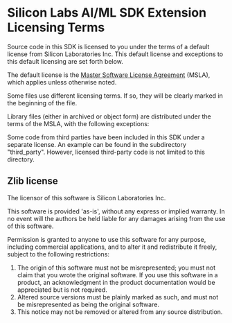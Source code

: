 # Silicon Labs AI/ML SDK Extension Licensing Terms

Source code in this SDK is licensed to you under the terms of a default license
from Silicon Laboratories Inc. This default license and exceptions to this
default licensing are set forth below.

The default license is the [Master Software License Agreement](https://www.silabs.com/about-us/legal/master-software-license-agreement) (MSLA),
which applies unless otherwise noted.

Some files use different licensing terms. If so, they will be clearly
marked in the beginning of the file.

Library files (either in archived or object form) are distributed under the
terms of the MSLA, with the following exceptions:

Some code from third parties have been included in this SDK under a separate
license. An example can be found in the subdirectory "third_party".
However, licensed third-party code is not limited to this directory.

## Zlib license

The licensor of this software is Silicon Laboratories Inc.

This software is provided 'as-is', without any express or implied
warranty. In no event will the authors be held liable for any damages
arising from the use of this software.

Permission is granted to anyone to use this software for any purpose,
including commercial applications, and to alter it and redistribute it
freely, subject to the following restrictions:

1. The origin of this software must not be misrepresented; you must not
   claim that you wrote the original software. If you use this software
   in a product, an acknowledgment in the product documentation would be
   appreciated but is not required.
2. Altered source versions must be plainly marked as such, and must not be
   misrepresented as being the original software.
3. This notice may not be removed or altered from any source distribution.
